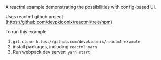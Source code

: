 A reactml example demonstrating the possibilities with config-based UI.

Uses reactml github project (https://github.com/devpkiconix/reactml/tree/npm)

To run this example:

 1. `git clone https://github.com/devpkiconix/reactml-example`
 2. install packages, including `reactml`: `yarn`
 3. Run webpack dev server: `yarn start`


 
